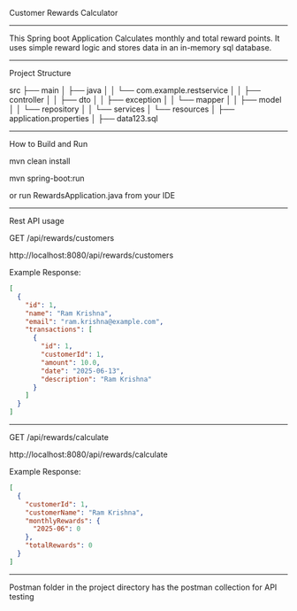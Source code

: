 Customer Rewards Calculator
********************

This Spring boot Application Calculates monthly and total reward points. It uses simple reward logic and stores data in an in-memory sql database.

**********************


Project Structure

src
├── main
│   ├── java
│   │   └── com.example.restservice
│   │       ├── controller
│   │       ├── dto
│   │       ├── exception
│   │       └── mapper
│   │       ├── model
│   │       └── repository
│   │       └── services
│   └── resources
│       ├── application.properties
│       ├── data123.sql


*************************

How to Build and Run

mvn clean install

mvn spring-boot:run

or run RewardsApplication.java from your IDE

*********************************

Rest API usage

GET /api/rewards/customers


http://localhost:8080/api/rewards/customers


Example Response:

```json
[
  {
    "id": 1,
    "name": "Ram Krishna",
    "email": "ram.krishna@example.com",
    "transactions": [
      {
        "id": 1,
        "customerId": 1,
        "amount": 10.0,
        "date": "2025-06-13",
        "description": "Ram Krishna"
      }
    ]
  }
]
```


**************************
GET /api/rewards/calculate

http://localhost:8080/api/rewards/calculate

Example Response:

```json
[
  {
    "customerId": 1,
    "customerName": "Ram Krishna",
    "monthlyRewards": {
      "2025-06": 0
    },
    "totalRewards": 0
  }
]
```

*********************************************
Postman folder in the project directory has the postman collection for API testing







